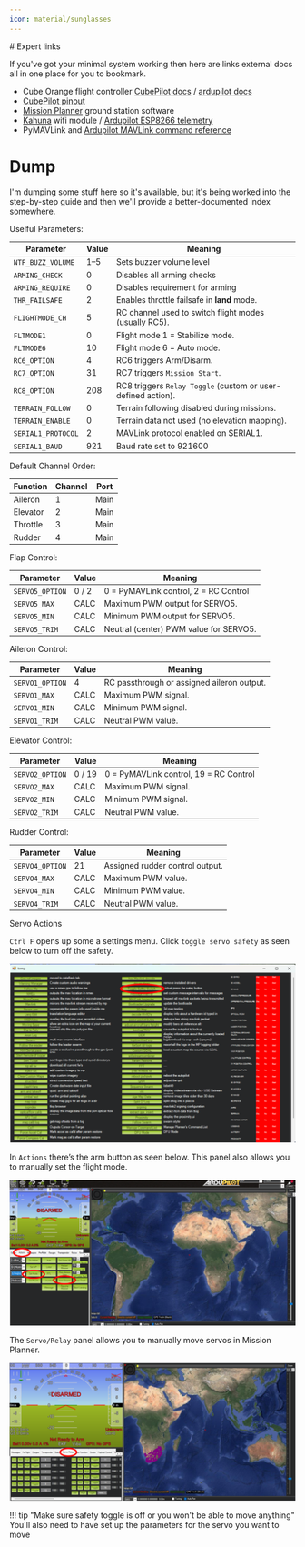 ```yaml
---
icon: material/sunglasses
---
```


# Expert links

If you've got your minimal system working then here are links external docs all in one place for you to bookmark.

- Cube Orange flight controller [CubePilot docs](https://docs.cubepilot.org/user-guides/autopilot/the-cube) / [ardupilot docs](https://ardupilot.org/copter/docs/common-thecubeorange-overview.html)
- [CubePilot pinout](https://docs.cubepilot.org/user-guides/autopilot/the-cube/introduction/interface-specifications)
- [Mission Planner](https://ardupilot.org/planner/index.html) ground station software
- [Kahuna](https://beyond-robotix.gitbook.io/docs/kahuna/quick-start-guide) wifi module / [Ardupilot ESP8266 telemetry](https://ardupilot.org/plane/docs/common-esp8266-telemetry.html)
- PyMAVLink and [Ardupilot MAVLink command reference](https://ardupilot.org/dev/docs/mavlink-commands.html)


# Dump

I'm dumping some stuff here so it's available, but it's being worked into the step-by-step guide and then we'll provide a better-documented index somewhere.

Uselful Parameters:

| Parameter           | Value     | Meaning                                                      |
|---------------------|-----------|--------------------------------------------------------------|
| `NTF_BUZZ_VOLUME`   | 1–5       | Sets buzzer volume level                                     |
| `ARMING_CHECK`      | 0         | Disables all arming checks                                   |
| `ARMING_REQUIRE`    | 0         | Disables requirement for arming                              |
| `THR_FAILSAFE`      | 2         | Enables throttle failsafe in **land** mode.                  |
| `FLIGHTMODE_CH`     | 5         | RC channel used to switch flight modes (usually RC5).        |
| `FLTMODE1`          | 0         | Flight mode 1 = Stabilize mode.                              |
| `FLTMODE6`          | 10        | Flight mode 6 = Auto mode.                                   |
| `RC6_OPTION`        | 4         | RC6 triggers Arm/Disarm.                                     |
| `RC7_OPTION`        | 31        | RC7 triggers `Mission Start`.                                |
| `RC8_OPTION`        | 208       | RC8 triggers `Relay Toggle` (custom or user-defined action). |
| `TERRAIN_FOLLOW`    | 0         | Terrain following disabled during missions.                  |
| `TERRAIN_ENABLE`    | 0         | Terrain data not used (no elevation mapping).                |
| `SERIAL1_PROTOCOL`  | 2         | MAVLink protocol enabled on SERIAL1.                         |
| `SERIAL1_BAUD`      | 921       | Baud rate set to 921600                                      |

Default Channel Order:

| Function  | Channel | Port  |
|-----------|---------|-------|
| Aileron   | 1       | Main  |
| Elevator  | 2       | Main  |
| Throttle  | 3       | Main  |
| Rudder    | 4       | Main  |

Flap Control:

| Parameter        | Value   | Meaning                                |
|------------------|---------|----------------------------------------|
| `SERVO5_OPTION`  | 0 / 2   | 0 = PyMAVLink control, 2 = RC Control  |
| `SERVO5_MAX`     | CALC    | Maximum PWM output for SERVO5.         |
| `SERVO5_MIN`     | CALC    | Minimum PWM output for SERVO5.         |
| `SERVO5_TRIM`    | CALC    | Neutral (center) PWM value for SERVO5. |

Aileron Control:

| Parameter        | Value | Meaning                                     |
|------------------|--------|--------------------------------------------|
| `SERVO1_OPTION`  | 4      | RC passthrough or assigned aileron output. |
| `SERVO1_MAX`     | CALC   | Maximum PWM signal.                        |
| `SERVO1_MIN`     | CALC   | Minimum PWM signal.                        |
| `SERVO1_TRIM`    | CALC   | Neutral PWM value.                         |

Elevator Control:

| Parameter        | Value    | Meaning                                     |
|------------------|----------|---------------------------------------------|
| `SERVO2_OPTION`  | 0 / 19   | 0 = PyMAVLink control, 19 = RC Control      |
| `SERVO2_MAX`     | CALC     | Maximum PWM signal.                         |
| `SERVO2_MIN`     | CALC     | Minimum PWM signal.                         |
| `SERVO2_TRIM`    | CALC     | Neutral PWM value.                          |

Rudder Control:

| Parameter        | Value  | Meaning                         |
|------------------|--------|---------------------------------|
| `SERVO4_OPTION`  | 21     | Assigned rudder control output. |
| `SERVO4_MAX`     | CALC   | Maximum PWM value.              |
| `SERVO4_MIN`     | CALC   | Minimum PWM value.              |
| `SERVO4_TRIM`    | CALC   | Neutral PWM value.              |


Servo Actions

`Ctrl F` opens up some a settings menu. Click `toggle servo safety` as seen below to turn off the safety. 

![Toggle safety MP](assets/toggle_safety-MP.png)

In `Actions` there’s the arm button as seen below. This panel also allows you to manually set the flight mode.

![Arm MP](assets/arm-MP.png)

The `Servo/Relay` panel allows you to manually move servos in Mission Planner.

![servo MP](assets/servo-MP.png)

!!! tip "Make sure safety toggle is off or you won't be able to move anything"
    You'll also need to have set up the parameters for the servo you want to move

